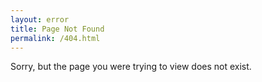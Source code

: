 ```yaml
---
layout: error
title: Page Not Found
permalink: /404.html
---
```


Sorry, but the page you were trying to view does not exist.
